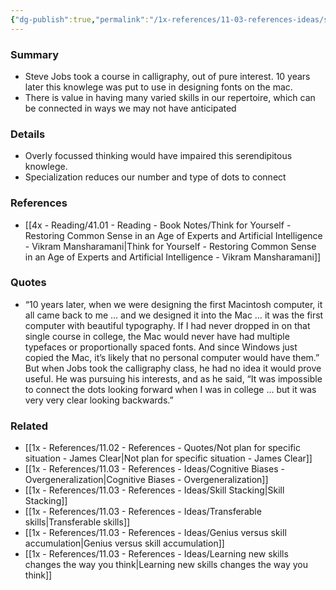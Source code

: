 ```yaml
---
{"dg-publish":true,"permalink":"/1x-references/11-03-references-ideas/steve-jobs-course-in-typography-informed-later-design-for-the-mac/","title":"Steve Jobs course in typography informed later design for the mac","dgShowBacklinks":false}
---
```



### Summary
- Steve Jobs took a course in calligraphy, out of pure interest. 10 years later this knowlege was put to use in designing fonts on the mac.
- There is value in having many varied skills in our repertoire, which can be connected in ways we may not have anticipated

### Details
- Overly focussed thinking would have impaired this serendipitous knowlege.
- Specialization reduces our number and type of dots to connect

### References
- [[4x - Reading/41.01 - Reading - Book Notes/Think for Yourself - Restoring Common Sense in an Age of Experts and Artificial Intelligence - Vikram Mansharamani\|Think for Yourself - Restoring Common Sense in an Age of Experts and Artificial Intelligence - Vikram Mansharamani]]

### Quotes
- “10 years later, when we were designing the first Macintosh computer, it all came back to me … and we designed it into the Mac … it was the first computer with beautiful typography. If I had never dropped in on that single course in college, the Mac would never have had multiple typefaces or proportionally spaced fonts. And since Windows just copied the Mac, it’s likely that no personal computer would have them.” But when Jobs took the calligraphy class, he had no idea it would prove useful. He was pursuing his interests, and as he said, “It was impossible to connect the dots looking forward when I was in college … but it was very very clear looking backwards.”

### Related
- [[1x - References/11.02 - References - Quotes/Not plan for specific situation - James Clear\|Not plan for specific situation - James Clear]]
- [[1x - References/11.03 - References - Ideas/Cognitive Biases - Overgeneralization\|Cognitive Biases - Overgeneralization]]
- [[1x - References/11.03 - References - Ideas/Skill Stacking\|Skill Stacking]]
- [[1x - References/11.03 - References - Ideas/Transferable skills\|Transferable skills]]
- [[1x - References/11.03 - References - Ideas/Genius versus skill accumulation\|Genius versus skill accumulation]]
- [[1x - References/11.03 - References - Ideas/Learning new skills changes the way you think\|Learning new skills changes the way you think]]